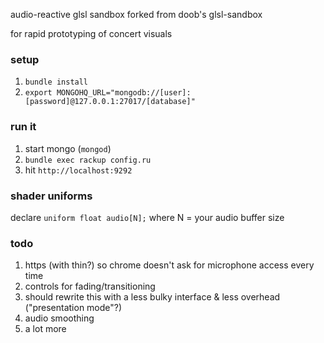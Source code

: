 audio-reactive glsl sandbox forked from doob's glsl-sandbox

for rapid prototyping of concert visuals

### setup

1. `bundle install`
2. `export MONGOHQ_URL="mongodb://[user]:[password]@127.0.0.1:27017/[database]"`

### run it

1. start mongo (`mongod`)
2. `bundle exec rackup config.ru`
3. hit `http://localhost:9292`

### shader uniforms

declare `uniform float audio[N];` where N = your audio buffer size

### todo

1. https (with thin?) so chrome doesn't ask for microphone access every time
2. controls for fading/transitioning
3. should rewrite this with a less bulky interface & less overhead ("presentation mode"?)
4. audio smoothing
5. a lot more